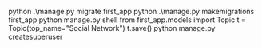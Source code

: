  python .\manage.py migrate first_app
 python .\manage.py makemigrations first_app
 python manage.py shell
    from first_app.models import Topic
    t = Topic(top_name="Social Network")
    t.save()
 python manage.py createsuperuser
